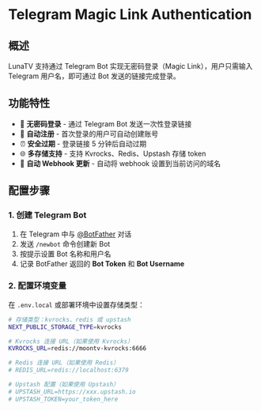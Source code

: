 # Telegram Magic Link Authentication

## 概述

LunaTV 支持通过 Telegram Bot 实现无密码登录（Magic Link），用户只需输入 Telegram 用户名，即可通过 Bot 发送的链接完成登录。

## 功能特性

- 🔐 **无密码登录** - 通过 Telegram Bot 发送一次性登录链接
- 🤖 **自动注册** - 首次登录的用户可自动创建账号
- ⏰ **安全过期** - 登录链接 5 分钟后自动过期
- 🌐 **多存储支持** - 支持 Kvrocks、Redis、Upstash 存储 token
- 🔄 **自动 Webhook 更新** - 自动将 webhook 设置到当前访问的域名

## 配置步骤

### 1. 创建 Telegram Bot

1. 在 Telegram 中与 [@BotFather](https://t.me/botfather) 对话
2. 发送 `/newbot` 命令创建新 Bot
3. 按提示设置 Bot 名称和用户名
4. 记录 BotFather 返回的 **Bot Token** 和 **Bot Username**

### 2. 配置环境变量

在 `.env.local` 或部署环境中设置存储类型：

```bash
# 存储类型：kvrocks、redis 或 upstash
NEXT_PUBLIC_STORAGE_TYPE=kvrocks

# Kvrocks 连接 URL（如果使用 Kvrocks）
KVROCKS_URL=redis://moontv-kvrocks:6666

# Redis 连接 URL（如果使用 Redis）
# REDIS_URL=redis://localhost:6379

# Upstash 配置（如果使用 Upstash）
# UPSTASH_URL=https://xxx.upstash.io
# UPSTASH_TOKEN=your_token_here
